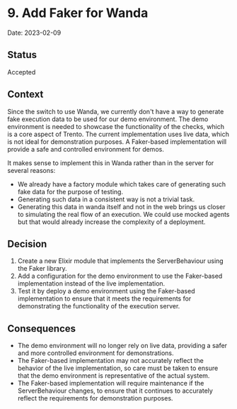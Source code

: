 # 9. Add Faker for Wanda

Date: 2023-02-09

## Status

Accepted

## Context

Since the switch to use Wanda, we currently don't have a way to generate fake execution data to be used for our demo environment. The demo environment
is needed to showcase the functionality of the checks, which is a core aspect of Trento. The current implementation uses live data, which is not ideal
for demonstration purposes. A Faker-based implementation will provide a safe and controlled environment for demos.

It makes sense to implement this in Wanda rather than in the server for several reasons:

- We already have a factory module which takes care of generating such fake data for the purpose of testing.
- Generating such data in a consistent way is not a trivial task.
- Generating this data in wanda itself and not in the web brings us closer to simulating the real flow of an execution. We could use mocked agents
  but that would already increase the complexity of a deployment.

## Decision

1.  Create a new Elixir module that implements the ServerBehaviour using the Faker library.
2.  Add a configuration for the demo environment to use the Faker-based implementation instead of the live implementation.
3.  Test it by deploy a demo environment using the Faker-based implementation to ensure that it meets the requirements for demonstrating the functionality of the execution server.

## Consequences

- The demo environment will no longer rely on live data, providing a safer and more controlled environment for demonstrations.
- The Faker-based implementation may not accurately reflect the behavior of the live implementation, so care must be taken to ensure that the demo environment is representative of the actual system.
- The Faker-based implementation will require maintenance if the ServerBehaviour changes, to ensure that it continues to accurately reflect the requirements for demonstration purposes.
